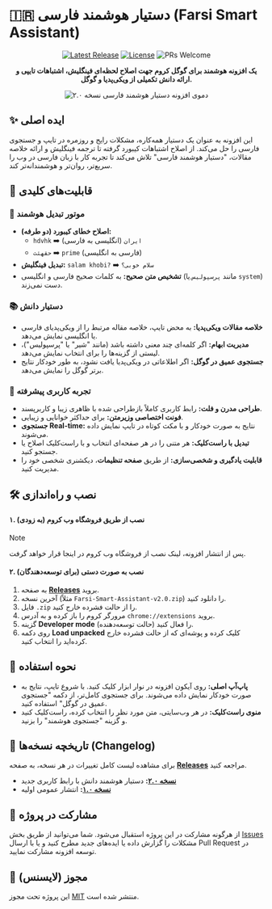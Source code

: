 # 🇮🇷 دستیار هوشمند فارسی (Farsi Smart Assistant)

<p align="center">
  <a href="https://github.com/AmirMotefaker/Farsi-Smart-Typer-Extension/releases/latest"><img src="https://img.shields.io/github/v/release/AmirMotefaker/Farsi-Smart-Typer-Extension" alt="Latest Release"></a>
  <a href="https://github.com/AmirMotefaker/Farsi-Smart-Typer-Extension/blob/main/LICENSE"><img src="https://img.shields.io/github/license/AmirMotefaker/Farsi-Smart-Typer-Extension" alt="License"></a>
  <img src="https://img.shields.io/badge/PRs-welcome-brightgreen.svg" alt="PRs Welcome">
</p>

<p align="center">
  <strong>یک افزونه هوشمند برای گوگل کروم جهت اصلاح لحظه‌ای فینگلیش، اشتباهات تایپی و ارائه دانش تکمیلی از ویکی‌پدیا و گوگل.</strong>
</p>

<p align="center">
  <img src="link/to/your/v2_demo.gif" alt="دموی افزونه دستیار هوشمند فارسی نسخه ۲.۰">
</p>

## ✨ ایده اصلی

این افزونه به عنوان یک دستیار همه‌کاره، مشکلات رایج و روزمره در تایپ و جستجوی فارسی را حل می‌کند. از اصلاح اشتباهات کیبورد گرفته تا ترجمه فینگلیش و ارائه خلاصه مقالات، "دستیار هوشمند فارسی" تلاش می‌کند تا تجربه کار با زبان فارسی در وب را سریع‌تر، روان‌تر و هوشمندانه‌تر کند.

## 🚀 قابلیت‌های کلیدی

### 🧠 موتور تبدیل هوشمند
* **اصلاح خطای کیبورد (دو طرفه):**
    - `hdvhk` ➡️ `ایران` (انگلیسی به فارسی)
    - `حقهئث` ➡️ `prime` (فارسی به انگلیسی)
* **تبدیل فینگلیش:** `salam khobi?` ➡️ `سلام خوبی؟`
* **تشخیص متن صحیح:** به کلمات صحیح فارسی و انگلیسی (مانند `پرسپولیس` یا `system`) دست نمی‌زند.

### 📚 دستیار دانش
* **خلاصه مقالات ویکی‌پدیا:** به محض تایپ، خلاصه مقاله مرتبط را از ویکی‌پدیای فارسی یا انگلیسی نمایش می‌دهد.
* **مدیریت ابهام:** اگر کلمه‌ای چند معنی داشته باشد (مانند "شیر" یا "پرسپولیس")، لیستی از گزینه‌ها را برای انتخاب نمایش می‌دهد.
* **جستجوی عمیق در گوگل:** اگر اطلاعاتی در ویکی‌پدیا یافت نشود، به طور خودکار نتایج برتر گوگل را نمایش می‌دهد.

### 🎨 تجربه کاربری پیشرفته
* **طراحی مدرن و فلت:** رابط کاربری کاملاً بازطراحی شده با ظاهری زیبا و کاربرپسند.
* **فونت اختصاصی وزیرمتن:** برای حداکثر خوانایی و زیبایی.
* **جستجوی Real-time:** نتایج به صورت خودکار و با مکث کوتاه در تایپ نمایش داده می‌شوند.
* **تبدیل با راست‌کلیک:** هر متنی را در هر صفحه‌ای انتخاب و با راست‌کلیک اصلاح یا جستجو کنید.
* **قابلیت یادگیری و شخصی‌سازی:** از طریق **صفحه تنظیمات**، دیکشنری شخصی خود را مدیریت کنید.

## 🛠️ نصب و راه‌اندازی

#### ۱. نصب از طریق فروشگاه وب کروم (به زودی)
> [!NOTE]
> پس از انتشار افزونه، لینک نصب از فروشگاه وب کروم در اینجا قرار خواهد گرفت.

#### ۲. نصب به صورت دستی (برای توسعه‌دهندگان)
1.  به صفحه **[Releases](https://github.com/AmirMotefaker/Farsi-Smart-Typer-Extension/releases)** بروید.
2.  آخرین نسخه (مثلاً `Farsi-Smart-Assistant-v2.0.zip`) را دانلود کنید.
3.  فایل `.zip` را از حالت فشرده خارج کنید.
4.  مرورگر کروم را باز کرده و به آدرس `chrome://extensions` بروید.
5.  گزینه **Developer mode** (حالت توسعه‌دهنده) را فعال کنید.
6.  روی دکمه **Load unpacked** کلیک کرده و پوشه‌ای که از حالت فشرده خارج کرده‌اید را انتخاب کنید.

## 📝 نحوه استفاده

* **پاپ‌آپ اصلی:** روی آیکون افزونه در نوار ابزار کلیک کنید. با شروع تایپ، نتایج به صورت خودکار نمایش داده می‌شوند. برای جستجوی کامل‌تر، از دکمه "جستجوی عمیق در گوگل" استفاده کنید.
* **منوی راست‌کلیک:** در هر وب‌سایتی، متن مورد نظر را انتخاب کرده، راست‌کلیک کنید و گزینه "جستجوی هوشمند" را بزنید.

## 🔄 تاریخچه نسخه‌ها (Changelog)

برای مشاهده لیست کامل تغییرات در هر نسخه، به صفحه **[Releases](https://github.com/AmirMotefaker/Farsi-Smart-Typer-Extension/releases)** مراجعه کنید.

* **[نسخه ۲.۰](https://github.com/AmirMotefaker/Farsi-Smart-Typer-Extension/releases/tag/v2.0):** دستیار هوشمند دانش با رابط کاربری جدید
* **[نسخه ۱.۰](https://github.com/AmirMotefaker/Farsi-Smart-Typer-Extension/releases/tag/v1.0):** انتشار عمومی اولیه

## 🤝 مشارکت در پروژه

از هرگونه مشارکت در این پروژه استقبال می‌شود. شما می‌توانید از طریق بخش [Issues](https://github.com/AmirMotefaker/Farsi-Smart-Typer-Extension/issues) مشکلات را گزارش داده یا ایده‌های جدید مطرح کنید و یا با ارسال Pull Request در توسعه افزونه مشارکت نمایید.

## 📜 مجوز (لایسنس)

این پروژه تحت مجوز [MIT](https://github.com/AmirMotefaker/Farsi-Smart-Typer-Extension/blob/main/LICENSE) منتشر شده است.